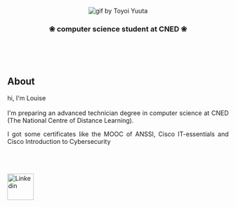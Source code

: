 <p align="center">
    <img alt="gif by Toyoi Yuuta" src="https://i.pinimg.com/originals/a7/53/a1/a753a1d7a63ceebebd970643b59f2cde.gif"/>
</p>

 <h3 align="center">❀  computer science student at CNED  ❀</h3>
 <br><br><br>
 <h2>About</h3>
 
 <div align="justify">
 <p>hi, I'm Louise
 <br><br>  
 I'm preparing an advanced technician degree in computer science at CNED (The National Centre of Distance Learning).</p>

<p>I got some certificates like the MOOC of ANSSI, Cisco IT-essentials and Cisco Introduction to Cybersecurity </p>
</div>

<br><br><br>
  <a href="https://www.linkedin.com/in/louise-p-84691a221/">
    <img alt="Linkedin" src="https://assets.website-files.com/5882070e014bf1cd4f33ce9e/6032fbea2f53e443e21b1306_linkedin-3-512.png" width="60"/>
  </a>
